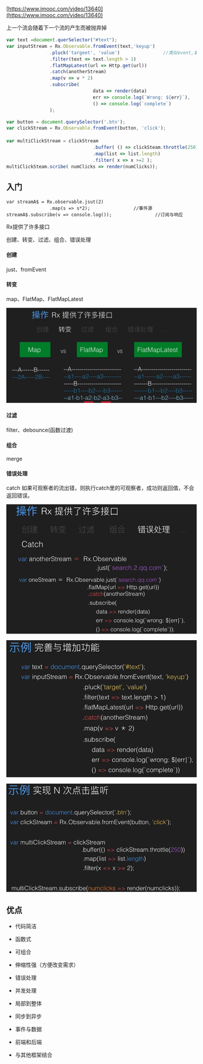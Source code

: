[https://www.imooc.com/video/13640](https://www.imooc.com/video/13640)

上一个流会随着下一个流的产生而被抛弃掉

```js
var text =document.querSelector("#text");
var inputStream = Rx.Observable.fromEvent(text,'keyup')
                .pluck('targeet', 'value')                //类似event,拿到event.target.value的值
                .filter(text => text.length > 1)
                .flatMapLatest(url => Http.get(url))
                .catch(anotherStream)
                .map(v => v * 2)
                .subscribe(
                                data => render(data)
                                err => console.log(`Wrong: ${err}`),
                                () => console.log(`complete`)
                );
```

```js
var button = document.querySelector('.btn');
var clickStream = Rx.Observable.fromEvent(button, 'click');

var multiClickStream = clickStream
                                .buffer( () => clickSteam.throttle(250))
                                .map(list => list.length)
                                .filter( x => x >=2 );
multiClickSteam.scribe( numClicks => render(numClicks)); 
```




## 入门

```
var streamA$ = Rx.observable.jsut(2)
                .map(s => s*2);                //事件源 
streamA$.subscribe(v => console.log());                //订阅与响应
```

Rx提供了许多接口

创建、转变、过滤、组合、错误处理

#### 创建

just、fromEvent

#### 转变

map、FlatMap、FlatMapLatest

![](/assets/360截图20171207104022918.jpg)

#### 过滤

filter、debounce(函数过渡)

#### 组合

merge

#### 错误处理

catch                如果可观察者的流出错，则执行catch里的可观察者，成功则返回值，不会返回错误。

![](/assets/360截图20171207104451166.jpg)

![](/assets/360截图20171207104759790.jpg)

![](/assets/360截图20171207105127761.jpg)

## 优点

* 代码简洁

* 函数式

* 可组合

* 伸缩性强（方便改变需求）

* 错误处理

* 并发处理

* 局部到整体

* 同步到异步

* 事件与数据

* 前端和后端

* 与其他框架结合



